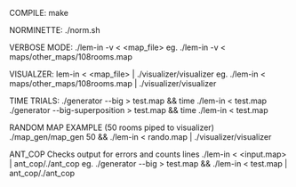 COMPILE:
make

NORMINETTE:
./norm.sh

VERBOSE MODE:
./lem-in -v < <map_file>
eg. ./lem-in -v < maps/other_maps/108rooms.map

VISUALZER:
lem-in < <map_file> | ./visualizer/visualizer
eg. ./lem-in < maps/other_maps/108rooms.map | ./visualizer/visualizer

TIME TRIALS:
./generator --big > test.map && time ./lem-in < test.map
./generator --big-superposition > test.map && time ./lem-in < test.map

RANDOM MAP EXAMPLE (50 rooms piped to visualizer)
./map_gen/map_gen 50  && ./lem-in < rando.map | ./visualizer/visualizer

ANT_COP
Checks output for errors
and counts lines
./lem-in < <input.map> | ant_cop/./ant_cop
eg. ./generator --big > test.map && ./lem-in < test.map | ant_cop/./ant_cop